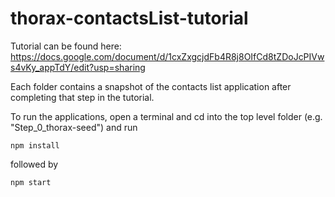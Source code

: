 thorax-contactsList-tutorial
============================

Tutorial can be found here: https://docs.google.com/document/d/1cxZxgcjdFb4R8j8OIfCd8tZDoJcPIVws4vKy_appTdY/edit?usp=sharing

Each folder contains a snapshot of the contacts list application after completing that step in the tutorial.

To run the applications, open a terminal and cd into the top level folder (e.g. "Step_0_thorax-seed") and run

``npm install``

followed by

```npm start```
